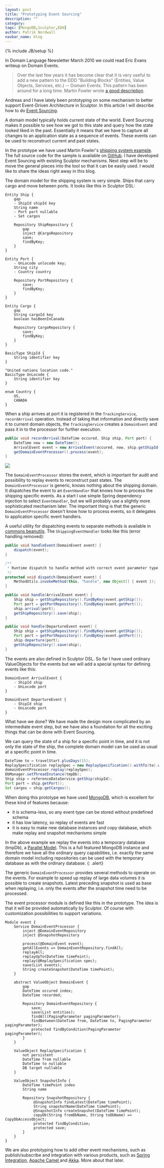 ```yaml
---
layout: post
title: "Prototyping Event Sourcing"
description: ""
category: 
tags: [MongoDB,Sculptor,EDA]
author: Patrik Nordwall
navbar_name: blog
---
```

{% include JB/setup %}

In Domain Language Newsletter March 2010 we could read Eric Evans writeup on Domain Events.

> Over the last few years it has become clear that it is very useful to add a new pattern to the DDD "Building Blocks" (Entities, Value Objects, Services, etc.) -- Domain Events. This pattern has been around for a long time. Martin Fowler wrote [a good description][1].

Andreas and I have lately been prototyping on some mechanism to better support Event-Driven Architecture in Sculptor. In this article I will describe how to do [Event Sourcing][2].

A domain model typically holds current state of the world. Event Sourcing makes it possible to see how we got to this state and query how the state looked liked in the past. Essentially it means that we have to capture all changes to an application state as a sequence of events. These events can be used to reconstruct current and past states.

In the prototype we have used Martin Fowler's [shipping system example][2]. The full source code for the sample is available on [GitHub][3]. I have developed Event Sourcing with existing Sculptor mechanisms. Next step will be to move the general pieces into the tool so that it can be easily used. I would like to share the ideas right away in this blog.

The domain model for the shipping system is very simple. Ships that carry cargo and move between ports. It looks like this in Sculptor DSL:

~~~
Entity Ship {
    gap
    - ShipId shipId key
    String name
    - Port port nullable
    - Set cargos

    Repository ShipRepository {
        gap
        inject @CargoRepository
        save;
        findByKey;
    }
}

Entity Port {
    - UnLocode unlocode key;
    String city
    - Country country

    Repository PortRepository {
        save;
        findByKey;
    }
}

Entity Cargo {
    gap
    String cargoId key
    boolean hasBeenInCanada

    Repository CargoRepository {
        save;
        findByKey;
    }
}

BasicType ShipId {
    String identifier key
}

"United nations location code."
BasicType UnLocode {
    String identifier key
}

enum Country {
    US,
    CANADA
}
~~~

When a ship arrives at port it is registered in the `TrackingService`, `recordArrival` operation. Instead of taking that information and directly save it to current domain objects, the `TrackingService` creates a `DomainEvent` and pass it in to the processor for further execution.

~~~ java
public void recordArrival(DateTime occured, Ship ship, Port port) {
    DateTime now = new DateTime();
    ArrivalEvent event = new ArrivalEvent(occured, now, ship.getShipId(), port.getUnlocode());
    getDomainEventProcessor().process(event);
}
~~~

![][4]


The `DomainEventProcessor` stores the event, which is important for audit and possibility to replay events to reconstruct past states. The `DomainEventProcessor` is generic, knows nothing about the shipping domain. It dispatches the event to an `EventHandler` that knows how to process the shipping specific events. As a start I use simple Spring dependency injection to select `EventHandler`, but we will probably use a slightly more sophisticated mechanism later. The important thing is that the generic `DomainEventProcessor` doesn't know how to process events, so it delegates to application specific event handlers.

A useful utility for dispatching events to separate methods is available in [commons beanutils][10]. The `ShippingEventHandler` looks like this (error handling removed):

~~~ java
public void handleEvent(DomainEvent event) {
    dispatch(event);
}

/**
 * Runtime dispatch to handle method with correct event parameter type
 */
protected void dispatch(DomainEvent event) {
    MethodUtils.invokeMethod(this, "handle", new Object[] { event });
}

public void handle(ArrivalEvent event) {
    Ship ship = getShipRepository().findByKey(event.getShip());
    Port port = getPortRepository().findByKey(event.getPort());
    ship.arrival(port);
    getShipRepository().save(ship);
}

public void handle(DepartureEvent event) {
    Ship ship = getShipRepository().findByKey(event.getShip());
    Port port = getPortRepository().findByKey(event.getPort());
    ship.departure(port);
    getShipRepository().save(ship);
}
~~~

The events are also defined in Sculptor DSL. So far I have used ordinary ValueObjects for the events but we will add a special syntax for defining events like this:

~~~
DomainEvent ArrivalEvent {
    - ShipId ship
    - UnLocode port
}

DomainEvent DepartureEvent {
    - ShipId ship
    - UnLocode port
}
~~~

What have we done? We have made the design more complicated by an intermediate event step, but we have also a foundation for all the exciting things that can be done with Event Sourcing.

We can query the state of a ship for a specific point in time, and it is not only the state of the ship, the complete domain model can be used as usual at a specific point in time.

~~~ java
DateTime to = travelStart.plusDays(15);
ReplaySpecification replaySpec = new ReplaySpecification().withTo(to).withTarget(tmpDb);
domainEventProcessor.replay(replaySpec);
DbManager.setThreadInstance(tmpDb);
Ship ship = referenceDataService.getShip(shipId);
Port port = ship.getPort();
Set cargos = ship.getCargos();
~~~

When doing this prototype we have used [MongoDB][9], which is excellent for these kind of features because:

  * it is schema-less, so any event type can be stored without predefined schema
  * it has low latency, so replay of events are fast
  * it is easy to make new database instances and copy database, which make replay and snapshot mechanisms simple

In the above example we replay the events into a temporary database (tmpDb), a [Parallel Model][5]. This is a full featured MongoDB instance and therefore we have all the ordinary query capabilities, i.e. exactly the same domain model including repositories can be used with the temporary database as with the ordinary database.
{: .alert}

The generic `DomainEventProcessor` provides several methods to operate on the events. For example to speed up replay of large data volumes it is possible to create snapshots. Latest preceding snapshot is used as base when replaying, i.e. only the events after the snapshot time need to be processed.

The event processor module is defined like this in the prototype. The idea is that it will be provided automatically by Sculptor. Of course with customization possibilities to support variations.

~~~
Module event {
    Service DomainEventProcessor {
        inject @DomainEventRepository
        inject @SnapshotRepository
    
        process(@DomainEvent event);
        getAllEvents => DomainEventRepository.findAll;
        replayAll;
        replayUpTo(DateTime timePoint);
        replay(@ReplaySpecification spec);
        save(List events);
        String createSnapshot(DateTime timePoint);
    }

    abstract ValueObject DomainEvent {
        gap
        DateTime occured index;
        DateTime recorded;
    
        Repository DomainEventRepository {
            save;
            save(List entities);
            findAll(PagingParameter pagingParameter);
            findBetween(DateTime from, DateTime to, PagingParameter pagingParameter);
            protected findByCondition(PagingParameter pagingParameter);
        }
    }

    ValueObject ReplaySpecification {
        not persistent
        DateTime from nullable
        DateTime to nullable
        DB target nullable
    }

    ValueObject SnapshotInfo {
        DateTime timePoint index
        String name
    
        Repository SnapshotRepository {
             @SnapshotInfo findLatest(DateTime timePoint);
             String snapshotName(DateTime timePoint);
             @SnapshotInfo createSnapshot(DateTime timePoint);
             copyDb(String fromDbName, String toDbName) => CopyDbAccessObject;
             protected findByCondition;
             protected save;
        }
    }
}
~~~

We are also prototyping how to add other event mechanisms, such as publish/subscribe and integration with various products, such as [Spring Integration][6], [Apache Camel ][7]and [Akka][8]. More about that later.

   [1]: https://martinfowler.com/eaaDev/DomainEvent.html
   [2]: https://martinfowler.com/eaaDev/EventSourcing.html
   [3]: https://github.com/sculptor/sculptor/tree/master/sculptor-examples/mongodb-samples/sculptor-shipping
   [4]: /images/2010-05-31-prototyping-event-sourcing/EventSourcingDesign.png
   [5]: https://martinfowler.com/eaaDev/ParallelModel.html
   [6]: https://www.springsource.org/spring-integration
   [7]: https://camel.apache.org/
   [8]: https://akkasource.org/
   [9]: https://mongodb.org/
   [10]: https://commons.apache.org/beanutils/
